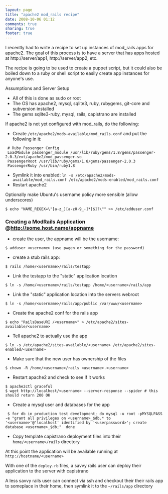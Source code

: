 ```yaml
---
layout: page
title: "apache2 mod_rails recipe"
date: 2008-10-06 01:12
comments: true
sharing: true
footer: true
---
```

I recently had to write a recipe to set up instances of mod_rails apps for apache2.  The goal of this process is to have a server that has apps hosted at http://server/app1, http://server/app2, etc.

The recipe is going to be used to create a puppet script, but it could also be boiled down to a ruby or shell script to easily create app instances for anyone's use.

Assumptions and Server Setup

* All of this is done as sudo or root
* The OS has apache2, mysql, sqlite3, ruby, rubygems, git-core and
subversion installed
* The gems sqlite3-ruby, mysql, rails, capistrano are installed

If apache2 is not yet configured with mod_rails, do the following:

* Create `/etc/apache2/mods-available/mod_rails.conf` and put the following in it:

```
 # Ruby Passenger Config
 LoadModule passenger_module /usr/lib/ruby/gems/1.8/gems/passenger-2.0.3/ext/apache2/mod_passenger.so
 PassengerRoot /usr/lib/ruby/gems/1.8/gems/passenger-2.0.3
 PassengerRuby /usr/bin/ruby1.8
```

* Symlink it into enabled:  `ln -s /etc/apache2/mods-available/mod_rails.conf /etc/apache2/mods-enabled/mod_rails.conf`
* Restart apache2

Optionally make Ubuntu's username policy more sensible (allow underscores)

```
$ echo "NAME_REGEX=\"[a-z_][a-z0-9_-]*[$]?\"" >> /etc/adduser.conf
```                     

### Creating a ModRails Application @http://some.host.name/appname ###

* create the user, the appname will be the username:

```
$ adduser <username> (use pwgen or something for the password)
```

* create a stub rails app:

```
$ rails /home/<username>/rails/testapp 
```

* Link the testapp to the "static" application location

```
$ ln -s /home/<username>/rails/testapp /home/<username>/rails/app
```

* Link the "static" application location into the servers webroot

```
$ ln -s /home/<username>/rails/app/public /var/www/<username>
```

* Create the apache2 conf for the rails app

```
$ echo "RailsBaseURI /<username>" > /etc/apache2/sites-available/<username>
```

* Tell apache2 to actually use the app

```
$ ln -s /etc/apache2/sites-available/<username> /etc/apache2/sites-enabled/<username>
```

* Make sure that the new user has ownership of the files

```
$ chown -R /home/<username>/rails <username>.<username>
```

* Restart apache2 and check to see if it works

```
$ apache2ctl graceful
$ wget http://localhost/<username> --server-response --spider # this should return 200 OK
```

* Create a mysql user and databases for the app

```
 $ for db in production test development; do mysql -u root -pMYSQLPASS -e "grant all privileges on <username>_$db.* to '<username>'@'localhost' identified by '<userpassword>'; create database <username>_$db;"  done
```

* Copy template capistrano deployment files into their `home/<username>/rails` directory

At this point the application will be available running at `http://hostname/<username>`

With one of the `deploy.rb` files, a savvy rails user can deploy their application to the server with capistrano

A less savvy rails user can connect via ssh and checkout their their rails app to someplace in their home, then symlink it to the `~/rails/app` directory
